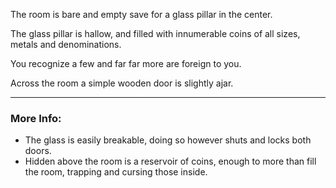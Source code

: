 The room is bare and empty save for a glass pillar in the center.

The glass pillar is hallow, and filled with innumerable coins of all sizes, metals and denominations.

You recognize a few and far far more are foreign to you.

Across the room a simple wooden door is slightly ajar.

---

### More Info:

* The glass is easily breakable, doing so however shuts and locks both doors.
* Hidden above the room is a reservoir of coins, enough to more than fill the room, trapping and cursing those inside.

